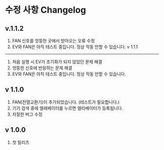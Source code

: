 수정 사항 Changelog
==================
v.1.1.2
-------
1. FAN 신호를 엉뚱한 곳에서 받아오는 오류 수정
2. EV와 FAN은 아직 테스트 중입니다. 정상 작동 안할 수 있습니다.
v 1.1.1
-------
1. 처음 실행 시 EV가 초기화가 되지 않았던 문제 해결
2. 엉뚱한 신호에 반응하는 문제 해결
3. EV와 FAN은 아직 테스트 중입니다. 정상 작동 안할 수 있습니다.

v 1.1.0
-------
1. FAN(전열교환기)이 추가되었습니다. (테스트가 필요합니다.)
2. 기기 검색 중에 엘레베이터를 누르면 엘리베이터가 등록됩니다.
3. 자잘한 버그 수정

v 1.0.0
-------
1. 첫 릴리즈
